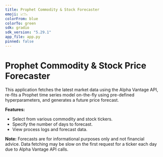 ```yaml
---
title: Prophet Commodity & Stock Forecaster
emoji: 📈📉
colorFrom: blue
colorTo: green
sdk: gradio
sdk_version: "5.29.1"
app_file: app.py
pinned: false
---
```


# Prophet Commodity & Stock Price Forecaster

This application fetches the latest market data using the Alpha Vantage API, 
re-fits a Prophet time series model on-the-fly using pre-defined hyperparameters, 
and generates a future price forecast.

**Features:**
- Select from various commodity and stock tickers.
- Specify the number of days to forecast.
- View process logs and forecast data.

**Note:** Forecasts are for informational purposes only and not financial advice. 
Data fetching may be slow on the first request for a ticker each day due to Alpha Vantage API calls.